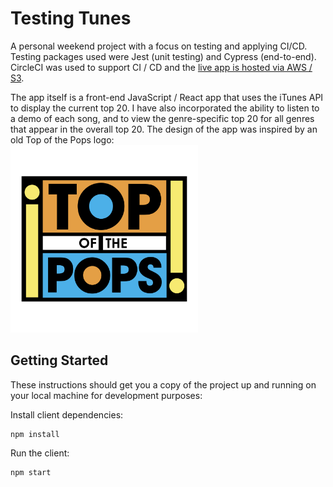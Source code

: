# Testing Tunes

A personal weekend project with a focus on testing and applying CI/CD. Testing packages used were Jest (unit testing) and Cypress (end-to-end). CircleCI was used to support CI / CD and the [live app is hosted via AWS / S3](http://testing-tunes-lc.s3-website.eu-west-2.amazonaws.com/).

The app itself is a front-end JavaScript / React app that uses the iTunes API to display the current top 20. I have also incorporated the ability to listen to a demo of each song, and to view the genre-specific top 20 for all genres that appear in the overall top 20. The design of the app was inspired by an old Top of the Pops logo:   
<img src="src/images/designInspiration.png" height=300 width=300/>

## Getting Started
These instructions should get you a copy of the project up and running on your local machine for development purposes:

Install client dependencies:
```
npm install
```

Run the client:
```
npm start
```
